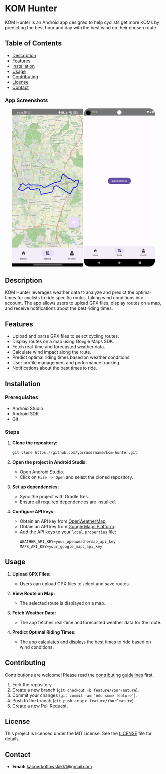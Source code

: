 # KOM Hunter

KOM Hunter is an Android app designed to help cyclists get more KOMs by predicting the best hour and day with the best wind on their chosen route.

## Table of Contents

- [Description](#description)
- [Features](#features)
- [Installation](#installation)
- [Usage](#usage)
- [Contributing](#contributing)
- [License](#license)
- [Contact](#contact)
### App Screenshots

<p align="center">
  <img src="/Route.jpg" alt="Route Map" width="45%"/>
  <img src="/SelectGpx.png" alt="GPX File Selection" width="45%"/>
</p>

## Description

KOM Hunter leverages weather data to analyze and predict the optimal times for cyclists to ride specific routes, taking wind conditions into account. The app allows users to upload GPX files, display routes on a map, and receive notifications about the best riding times.

## Features

- Upload and parse GPX files to select cycling routes.
- Display routes on a map using Google Maps SDK.
- Fetch real-time and forecasted weather data.
- Calculate wind impact along the route.
- Predict optimal riding times based on weather conditions.
- User profile management and performance tracking.
- Notifications about the best times to ride.

## Installation

### Prerequisites

- Android Studio
- Android SDK
- Git

### Steps

1. **Clone the repository:**
    ```bash
    git clone https://github.com/yourusername/kom-hunter.git
    ```

2. **Open the project in Android Studio:**
    - Open Android Studio.
    - Click on `File -> Open` and select the cloned repository.

3. **Set up dependencies:**
    - Sync the project with Gradle files.
    - Ensure all required dependencies are installed.

4. **Configure API keys:**
    - Obtain an API key from [OpenWeatherMap](https://openweathermap.org/api).
    - Obtain an API key from [Google Maps Platform](https://developers.google.com/maps/documentation/android-sdk/get-api-key).
    - Add the API keys to your `local.properties` file:
      ```properties
      WEATHER_API_KEY=your_openweathermap_api_key
      MAPS_API_KEY=your_google_maps_api_key
      ```

## Usage

1. **Upload GPX Files:**
    - Users can upload GPX files to select and save routes.

2. **View Route on Map:**
    - The selected route is displayed on a map.

3. **Fetch Weather Data:**
    - The app fetches real-time and forecasted weather data for the route.

4. **Predict Optimal Riding Times:**
    - The app calculates and displays the best times to ride based on wind conditions.

## Contributing

Contributions are welcome! Please read the [contributing guidelines](CONTRIBUTING.md) first.

1. Fork the repository.
2. Create a new branch (`git checkout -b feature/YourFeature`).
3. Commit your changes (`git commit -am 'Add some feature'`).
4. Push to the branch (`git push origin feature/YourFeature`).
5. Create a new Pull Request.

## License

This project is licensed under the MIT License. See the [LICENSE](LICENSE) file for details.

## Contact

- **Email:** kacperkotlowskikk1@gmail.com

